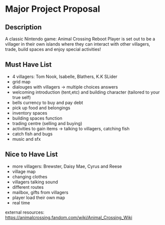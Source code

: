 # Major Project Proposal

## Description

A classic Nintendo game: Animal Crossing Reboot
Player is set out to be a villager in their own islands where they can interact with other villagers, trade, build spaces and enjoy special activities!

## Must Have List

- 4 villagers: Tom Nook, Isabelle, Blathers, K.K SLider
- grid map 
- dialouges with villagers -> multiple choices answers
- welcoming introduction (tent,etc) and building character (tailored to your true self)
- bells currency to buy and pay debt
- pick up food and belongings
- inventory spaces
- building spaces function
- trading centre (selling and buying)
- activities to gain items -> talking to villagers, catching fish
- catch fish and bugs
- music and sfx

## Nice to Have List

- more villagers: Brewster, Daisy Mae, Cyrus and Reese
- village map
- changing clothes
- villagers talking sound
- different routes
- mailbox, gifts from villagers
- player load their own map
- real time


external resources:
https://animalcrossing.fandom.com/wiki/Animal_Crossing_Wiki
